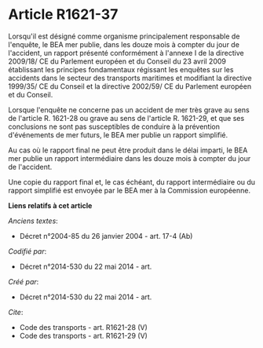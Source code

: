 # Article R1621-37

Lorsqu'il est désigné comme organisme principalement responsable de l'enquête, le BEA mer publie, dans les douze mois à
compter du jour de l'accident, un rapport présenté conformément à l'annexe I de la directive 2009/18/ CE du Parlement
européen et du Conseil du 23 avril 2009 établissant les principes fondamentaux régissant les enquêtes sur les accidents dans
le secteur des transports maritimes et modifiant la directive 1999/35/ CE du Conseil et la directive 2002/59/ CE du Parlement
européen et du Conseil. 

Lorsque l'enquête ne concerne pas un accident de mer très grave au sens de l'article R. 1621-28 ou grave au sens de l'article
R. 1621-29, et que ses conclusions ne sont pas susceptibles de conduire à la prévention d'événements de mer futurs, le BEA
mer publie un rapport simplifié. 

Au cas où le rapport final ne peut être produit dans le délai imparti, le BEA mer publie un rapport intermédiaire dans les
douze mois à compter du jour de l'accident. 

Une copie du rapport final et, le cas échéant, du rapport intermédiaire ou du rapport simplifié est envoyée par le BEA mer à
la Commission européenne.

**Liens relatifs à cet article**

_Anciens textes_:

  - Décret n°2004-85 du 26 janvier 2004 - art. 17-4 (Ab)

_Codifié par_:

  - Décret n°2014-530 du 22 mai 2014 - art.

_Créé par_:

  - Décret n°2014-530 du 22 mai 2014 - art.

_Cite_:

  - Code des transports - art. R1621-28 (V)
  - Code des transports - art. R1621-29 (V)
